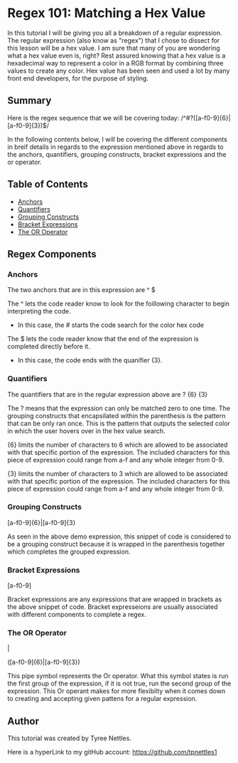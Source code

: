 # Regex 101: Matching a Hex Value

In this tutorial I will be giving you all a breakdown of a regular expression. The regular expression (also know as "regex") that I chose to dissect for this lesson will be a hex value. I am sure that many of you are wondering what a hex value even is, right? Rest assured knowing that a hex value is a hexadecimal way to represent a color in a RGB format by combining three values to create any color. Hex value has been seen and used a lot by many front end developers, for the purpose of styling.

## Summary

Here is the regex sequence that we will be covering today: /^#?([a-f0-9]{6}|[a-f0-9]{3})$/

In the following contents below, I will be covering the different components in breif details in regards to the expression mentioned above in regards to the anchors, quantifiers, grouping constructs, bracket expressions and the or operator.

## Table of Contents

- [Anchors](#anchors)
- [Quantifiers](#quantifiers)
- [Grouping Constructs](#grouping-constructs)
- [Bracket Expressions](#bracket-expressions)
- [The OR Operator](#the-or-operator)

## Regex Components

### Anchors

The two anchors that are in this expression are ^ $

The ^ lets the code reader know to look for the foillowing character to begin interpreting the code.

- In this case, the # starts the code search for the color hex code

The $ lets the code reader know that the end of the expression is completed directly before it.

- In this case, the code ends with the quanifier {3}.

### Quantifiers

The quantifiers that are in the regular expression above are ? {6} {3}

The ? means that the expression can only be matched zero to one time. The grouping constructs that encapsilated within the parenthesis is the pattern that can be only ran once. This is the pattern that outputs the selected color in which the user hovers over in the hex value search.

{6} limits the number of characters to 6 which are allowed to be associated with that specific portion of the expression. The included characters for this piece of expression could range from a-f and any whole integer from 0-9.

{3} limits the number of characters to 3 which are allowed to be associated with that specific portion of the expression. The included characters for this piece of expression could range from a-f and any whole integer from 0-9.

### Grouping Constructs

[a-f0-9]{6}|[a-f0-9]{3}

As seen in the above demo expression, this snippet of code is considered to be a grouping construct because it is wrapped in the parenthesis together which completes the grouped expression.

### Bracket Expressions

[a-f0-9]

Bracket expressions are any expressions that are wrapped in brackets as the above snippet of code. Bracket expresseions are usually associated with different components to complete a regex.

### The OR Operator

|

([a-f0-9]{6}|[a-f0-9]{3})

This pipe symbol represents the Or operator. What this symbol states is run the first group of the expression, if it is not true, run the second group of the expression. This Or operant makes for more flexibilty when it comes down to creating and accepting given pattens for a regular expression.

## Author

This tutorial was created by Tyree Nettles.

Here is a hyperLink to my gitHub account: https://github.com/tpnettles1
